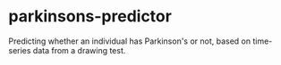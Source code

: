 # parkinsons-predictor
Predicting whether an individual has Parkinson's or not, based on time-series data from a drawing test.
